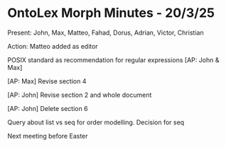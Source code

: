 # OntoLex Morph Minutes - 20/3/25

Present: John, Max, Matteo, Fahad, Dorus, Adrian, Victor, Christian

Action: Matteo added as editor

POSIX standard as recommendation for regular expressions [AP: John & Max]

[AP: Max] Revise section 4

[AP: John] Revise section 2 and whole document

[AP: John] Delete section 6

Query about list vs seq for order modelling. Decision for seq

Next meeting before Easter
